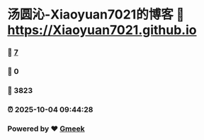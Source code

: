 # 汤圆沁-Xiaoyuan7021的博客 :link: https://Xiaoyuan7021.github.io 
### :page_facing_up: [7](https://Xiaoyuan7021.github.io/tag.html) 
### :speech_balloon: 0 
### :hibiscus: 3823 
### :alarm_clock: 2025-10-04 09:44:28 
### Powered by :heart: [Gmeek](https://github.com/Meekdai/Gmeek)
